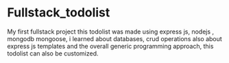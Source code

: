 # Fullstack_todolist
My first fullstack project
this todolist was made using express js, nodejs , mongodb mongoose, i learned about databases, crud operations also about express js templates and the overall
generic programming approach, this todolist can also be customized.
